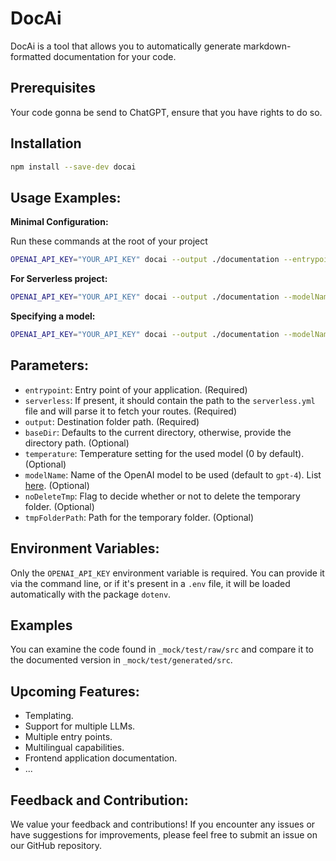 # DocAi

DocAi is a tool that allows you to automatically generate markdown-formatted documentation for your code.

## Prerequisites

Your code gonna be send to ChatGPT, ensure that you have rights to do so.

## Installation

```bash
npm install --save-dev docai
```

## Usage Examples:

**Minimal Configuration:**

Run these commands at the root of your project

```bash
OPENAI_API_KEY="YOUR_API_KEY" docai --output ./documentation --entrypoint ./src/index.js
```

**For Serverless project:**

```bash
OPENAI_API_KEY="YOUR_API_KEY" docai --output ./documentation --modelName chatgpt --serverless ./serverless.yml
```

**Specifying a model:**

```bash
OPENAI_API_KEY="YOUR_API_KEY" docai --output ./documentation --modelName gpt-3.5-turbo --entrypoint ./src/index.js
```

## Parameters:

- `entrypoint`: Entry point of your application. (Required)
- `serverless`: If present, it should contain the path to the `serverless.yml` file and will parse it to fetch your routes. (Required)
- `output`: Destination folder path. (Required)
- `baseDir`: Defaults to the current directory, otherwise, provide the directory path. (Optional)
- `temperature`: Temperature setting for the used model (0 by default). (Optional)
- `modelName`: Name of the OpenAI model to be used (default to `gpt-4`). List [here](https://platform.openai.com/docs/guides/gpt). (Optional)
- `noDeleteTmp`: Flag to decide whether or not to delete the temporary folder. (Optional)
- `tmpFolderPath`: Path for the temporary folder. (Optional)

## Environment Variables:

Only the `OPENAI_API_KEY` environment variable is required. You can provide it via the command line, or if it's present in a `.env` file, it will be loaded automatically with the package `dotenv`.

## Examples

You can examine the code found in `_mock/test/raw/src` and compare it to the documented version in `_mock/test/generated/src`.

## Upcoming Features:

- Templating.
- Support for multiple LLMs.
- Multiple entry points.
- Multilingual capabilities.
- Frontend application documentation.
- ...

## Feedback and Contribution:

We value your feedback and contributions! If you encounter any issues or have suggestions for improvements, please feel free to submit an issue on our GitHub repository.
